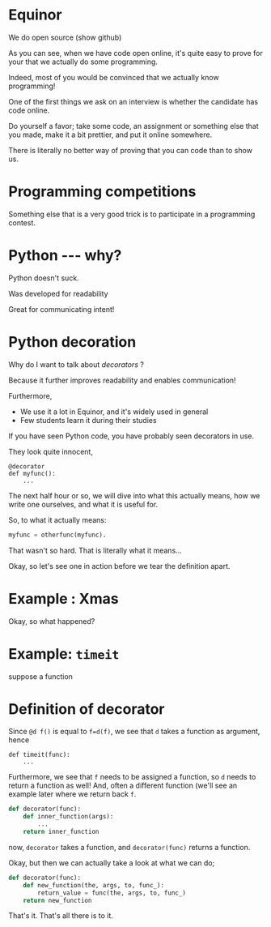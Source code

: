 # Equinor

We do open source (show github)

As you can see, when we have code open online, it's quite easy to prove
for your that we actually do some programming.

Indeed, most of you would be convinced that we actually know
programming!


One of the first things we ask on an interview is whether the candidate
has code online.

Do yourself a favor; take some code, an assignment or something else
that you made, make it a bit prettier, and put it online somewhere.

There is literally no better way of proving that you can code than to
show us.



# Programming competitions

Something else that is a very good trick is to participate in a
programming contest.



# Python --- why?


Python doesn't suck.

Was developed for readability

Great for communicating intent!

# Python decoration

Why do I want to talk about _decorators_ ?

Because it further improves readability and enables communication!

Furthermore,

* We use it a lot in Equinor, and it's widely used in general
* Few students learn it during their studies


If you have seen Python code, you have probably seen decorators in use.

They look quite innocent,

```
@decorator
def myfunc():
    ...
```

The next half hour or so, we will dive into what this actually means, how we
write one ourselves, and what it is useful for.

So, to what it actually means:

```python
myfunc = otherfunc(myfunc).
```

That wasn't so hard.  That is literally what it means...

Okay, so let's see one in action before we tear the definition apart.


# Example : Xmas

Okay, so what happened?


# Example: `timeit`

suppose a function

# Definition of decorator

Since `@d f()` is equal to `f=d(f)`, we see that `d` takes a function as
argument, hence

```
def timeit(func):
    ...
```


Furthermore, we see that `f` needs to be assigned a function, so `d` needs to
return a function as well!  And, often a different function (we'll see an
example later where we return back `f`.

```python
def decorator(func):
    def inner_function(args):
        ...
    return inner_function
```

now, `decorator` takes a function, and `decorator(func)` returns a function.

Okay, but then we can actually take a look at what we can do;

```python
def decorator(func):
    def new_function(the, args, to, func_):
        return_value = func(the, args, to, func_)
    return new_function
```

That's it.  That's all there is to it.
